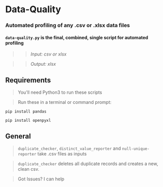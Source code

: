# Data-Quality
### Automated profiling of any .csv or .xlsx data files

#### `data-quality.py` is the final, combined, single script for automated profiling
>>   *Input: csv or xlsx*

>>   *Output: xlsx*

## Requirements
> You'll need Python3 to run these scripts

> Run these in a terminal or command prompt:

`pip install pandas`

`pip install openpyxl`

## General
> `duplicate_checker`, `distinct_value_reporter` and `null-unique-reporter` take .csv files as inputs

> `duplicate_checker` deletes all duplicate records and creates a new, clean csv.

> Got Issues? I can help
